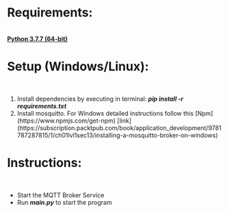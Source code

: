 <h1><b>Requirements:</b></h1><br>
<b><a href="https://www.python.org/downloads/release/python-377/">Python 3.7.7 (64-bit)</a></b><br>
<h1><b>Setup (Windows/Linux):</b></h1><br>
<ol>
    <li>Install dependencies by executing in terminal:
	<b><i>pip install -r requirements.txt</i></b></li>
    <li>Install mosquitto. For Windows detailed instructions follow this [Npm](https://www.npmjs.com/get-npm)  [link](https://subscription.packtpub.com/book/application_development/9781787287815/1/ch01lvl1sec13/installing-a-mosquitto-broker-on-windows)</li>
</ol>
<h1><b>Instructions:</b></h1><br>
<ul>
    <li>Start the MQTT Broker Service</li>
    <li>Run <b><i>main.py</i></b> to start the program</li>
</ul>
